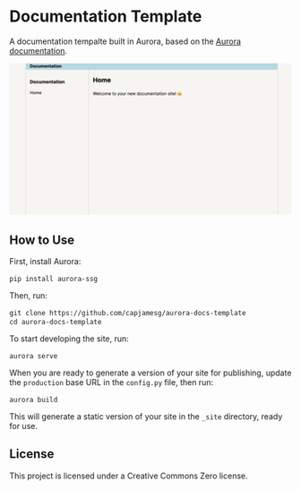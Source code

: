 # Documentation Template

A documentation tempalte built in Aurora, based on the [Aurora documentation](https://aurora.jamesg.blog.).

![A documentation homepage with a sidebar](screenshot.png)

## How to Use

First, install Aurora:

```
pip install aurora-ssg
```

Then, run:

```
git clone https://github.com/capjamesg/aurora-docs-template
cd aurora-docs-template
```

To start developing the site, run:

```
aurora serve
```

When you are ready to generate a version of your site for publishing, update the `production` base URL in the `config.py` file, then run:

```
aurora build
```

This will generate a static version of your site in the `_site` directory, ready for use.

## License

This project is licensed under a Creative Commons Zero license.
